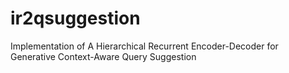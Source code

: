 # ir2qsuggestion
Implementation of A Hierarchical Recurrent Encoder-Decoder for Generative Context-Aware Query Suggestion
